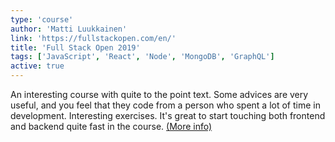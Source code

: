 ```yaml
---
type: 'course'
author: 'Matti Luukkainen'
link: 'https://fullstackopen.com/en/'
title: 'Full Stack Open 2019'
tags: ['JavaScript', 'React', 'Node', 'MongoDB', 'GraphQL']
active: true
---
```


An interesting course with quite to the point text. Some advices are very useful, and you feel that they code from a person who spent a lot of time in development. Interesting exercises. It's great to start touching both frontend and backend quite fast in the course. [(More info)](https://fullstackopen.com/en/)

